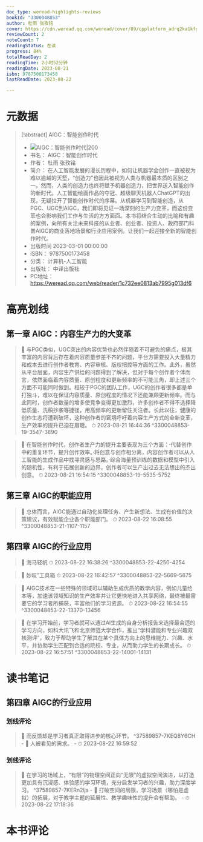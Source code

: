 ```yaml
---
doc_type: weread-highlights-reviews
bookId: "3300048853"
author: 杜雨 张孜铭
cover: https://cdn.weread.qq.com/weread/cover/89/cpplatform_adrq2ka1kfgsnzsc4etxsb/t7_cpplatform_adrq2ka1kfgsnzsc4etxsb1676455609.jpg
reviewCount: 2
noteCount: 7
readingStatus: 在读
progress: 84%
totalReadDay: 2
readingTime: 2小时52分钟
readingDate: 2023-08-21
isbn: 9787500173458
lastReadDate: 2023-08-22

---
```

# 元数据
> [!abstract] AIGC：智能创作时代
> - ![ AIGC：智能创作时代|200](https://cdn.weread.qq.com/weread/cover/89/cpplatform_adrq2ka1kfgsnzsc4etxsb/t7_cpplatform_adrq2ka1kfgsnzsc4etxsb1676455609.jpg)
> - 书名： AIGC：智能创作时代
> - 作者： 杜雨 张孜铭
> - 简介： 在人工智能发展的漫长历程中，如何让机器学会创作一直被视为难以逾越的天堑，“创造力”也因此被视为人类与机器最本质的区别之一。然而，人类的创造力也终将赋予机器创造力，把世界送入智能创作的新时代。人工智能绘画作品的夺冠、超级聊天机器人ChatGPT的出现，无疑拉开了智能创作时代的序幕。从机器学习到智能创造，从PGC、UGC到AIGC，我们即将见证一场深刻的生产力变革，而这份变革也会影响我们工作与生活的方方面面。本书将结合生动的比喻和有趣的案例，向所有关注未来科技的从业者、创业者、投资人、政府部门科普AIGC的商业落地场景和行业应用案例。让我们一起迎接全新的智能创作时代。
> - 出版时间 2023-03-01 00:00:00
> - ISBN： 9787500173458
> - 分类： 计算机-人工智能
> - 出版社： 中译出版社
> - PC地址：https://weread.qq.com/web/reader/1c732ee0813ab7995g013df6

# 高亮划线

## 第一章 AIGC：内容生产力的大变革

> 📌 与PGC类似，UGC突出的内容优势也必然伴随着不可避免的痛点，极其丰富的内容背后存在着内容质量参差不齐的问题，平台方需要投入大量精力和成本去进行创作者教育、内容审核、版权把控等方面的工作。此外，虽然从平台层面，内容生产供给的问题得到了解决，但对于每个创作者个体而言，依然面临着内容质量、原创程度和更新频率的不可能三角，即上述三个方面不可能同时做到。相较于PGC的团队工作，UGC的创作者很多都是单打独斗，难以在保证内容质量、原创程度的情况下还能兼顾更新频率。而与此同时，创作者数量的增多使竞争变得更加激烈，许多创作者不得不选择降低质量、洗稿抄袭等捷径，用高频率的更新留住关注者。长此以往，健康的创作生态将遭到破坏，这种创作者的窘境呼吁着内容生产方式的全新变革，生产效率的提升已迫在眉睫。 
> ⏱ 2023-08-21 16:44:36 ^3300048853-19-3547-3890

> 📌 在智能创作时代，创作者生产力的提升主要表现为三个方面：·代替创作中的重复环节，提升创作效率。·将创意与创作相分离，内容创作者可以从人工智能的生成作品中找寻灵感与思路。·综合海量预训练的数据和模型中引入的随机性，有利于拓展创新的边界，创作者可以生产出过去无法想出的杰出创意。 
> ⏱ 2023-08-21 16:54:15 ^3300048853-19-5535-5752

## 第三章 AIGC的职能应用

> 📌 总体而言，AIGC能通过自动化处理任务、产生新想法、生成有价值的决策建议，有效赋能企业各个职能部门。 
> ⏱ 2023-08-22 16:08:55 ^3300048853-21-1107-1157

## 第四章 AIGC的行业应用

> 📌 海马轻帆 
> ⏱ 2023-08-22 16:38:26 ^3300048853-22-4250-4254

> 📌 妙叹”工具箱 
> ⏱ 2023-08-22 16:42:57 ^3300048853-22-5669-5675

> 📌 AIGC技术在一些特殊的领域可以辅助生成优质的教学内容，例如儿童绘本等，加速该领域知识的生产效率并让它更快地进入共享网络，最终被最需要它的学习者所捕获，丰富他们的学习资源。 
> ⏱ 2023-08-22 16:54:55 ^3300048853-22-13370-13456

> 📌 在学习开始前，学习者就可以通过AI生成的自身分析报告来选择最合适的学习方向，如科大讯飞和北京师范大学合作，推出“学科潜能和专业兴趣双核测评”，致力于帮助学生了解其在某个具体方向上的思维能力、兴趣、水平，并协助学生匹配到合适的院校、专业，从而助力学生的长期成长。 
> ⏱ 2023-08-22 16:57:51 ^3300048853-22-14001-14131

# 读书笔记

## 第四章 AIGC的行业应用

### 划线评论
> 📌 而反馈却是学习者真正取得进步的核心环节。  ^37589857-7KEQ8Y6CH
    - 💭 人被看见的需求。
    - ⏱ 2023-08-22 16:59:52

### 划线评论
> 📌 在学习的场域上，“有限”的物理空间正向“无限”的虚拟空间演进，以打造更加具有沉浸感、体验感的学习环境，充分启发学习者的兴趣，助力深度学习。  ^37589857-7KERn2lja
    - 💭 打破空间的局限，学习场景（哪怕是虚拟）的拓展，对于教学主题的延展性、教学趣味性的提升会有帮助。
    - ⏱ 2023-08-22 17:18:36
   
# 本书评论
